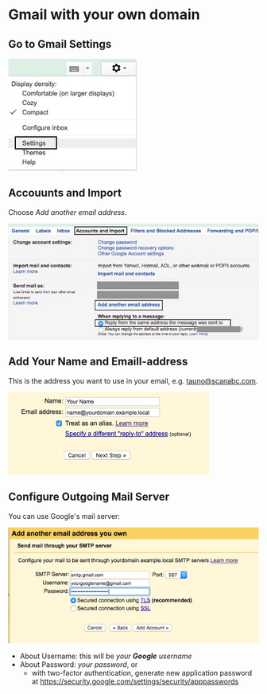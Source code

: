 # Gmail with your own domain

## Go to Gmail Settings

![First Step](001-settings.jpg)

## Accouunts and Import

Choose *Add another email address*.

![Second Step](002-accounts-and-import.jpg)

## Add Your Name and Emaill-address

This is the address you want to use in your email, e.g. tauno@scanabc.com.

![Third Step](003-add.jpg)

## Configure Outgoing Mail Server

You can use Google's mail server:

![Fourth Step](004-smtp.jpg)

* About Username: this will be *your **Google** username*
* About Password: *your password*, or
  * with two-factor authentication, generate new application password at
    <https://security.google.com/settings/security/apppasswords>
